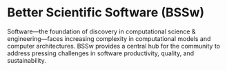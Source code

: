# Better Scientific Software (BSSw)

Software—the foundation of discovery in computational science & engineering—faces increasing complexity in computational models and computer architectures. BSSw provides a central hub for the community to address pressing challenges in software productivity, quality, and sustainability.

<!---
Slide1 L: blog_posts/give-thanks
Slide1 R: images/raw/master/Blog_1119_seasonal.png
Slide2 L: items/tips-for-producing-online-panel-discussions
Slide2 R: images/raw/master/Resource_1120_RemotePanel.png
Slide3 L: blog_posts/recent-successes-with-psip-on-hdf5
Slide3 R: images/raw/master/Blog_1120_PSIP_HDF5_BlackHole.png
Slide4 L: events/panel-year-in-review-what-have-we-learned-so-far
Slide4 R: items/software-and-workflow-development
Slide5 L: items/scientific-software-bloggers-worth-following
Slide5 R: events/software-sustainability-institute-fellowship-programme-2021
--->

<!---
LCM: Saving for use again later

Slide4 R: items/a-collection-of-resources-for-sustaining-open-source-software

Slide1 L: blog_posts/recent-successes-with-psip-on-hdf5
Slide1 R: images/raw/master/Blog_1120_PSIP_HDF5_BlackHole.png

Slide1 Left: blog_posts/scientific-software-projects-and-their-communities
Slide 1 Right: items/resources-for-maximizing-remote-working
Slide2 Left: blog_posts/cleaning-your-work-surfaces-one-way-to-help-flatten-the-curve
Slide2 Right: images/raw/master/Blog_0320_COVID19.png
Slide3 Left: blog_posts/spreading-ideas-about-better-scientific-software
Slide3 Right: images/raw/master/Blog_0225_Computational.jpg
Slide4 Left: blog_posts/productivity-and-sustainability-improvement-planning-psip
Slide4 Right: images/raw/master/Blog_0120_PSIP_logo.png
Slide5 Left: items/finalizing-your-julia-package
Slide5 Right: events/webinar-best-practices-for-using-proxy-applications-as-benchmarks
--->

<!---
[Site Overview](SiteOverview.md)

[Communities Overview](CommunitiesOverview.md)

[Intro to CSE](IntroToCse.md)

[Intro to HPC](IntroToHpc.md)

--->
